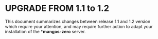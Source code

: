 UPGRADE FROM 1.1 to 1.2
=======================

This document summarizes changes between release 1.1 and 1.2 version which require
your attention, and may require further action to adapt your installation of the
***mangos-zero** server.
